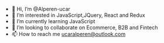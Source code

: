 - 👋 Hi, I’m @Alperen-ucar
- 👀 I’m interested in JavaScript,JQuery, React and Redux
- 🌱 I’m currently learning JavaScript
- 💞️ I’m looking to collaborate on Ecommerce, B2B and Fintech
- 📫 How to reach me ucaralperen@outlook.com

<!---
Alperen-ucar/Alperen-ucar is a ✨ special ✨ repository because its `README.md` (this file) appears on your GitHub profile.
You can click the Preview link to take a look at your changes.
--->
